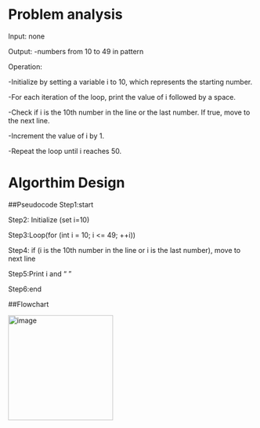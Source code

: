 # Problem analysis

Input: none

Output: 
-numbers from 10 to 49 in pattern

Operation: 

-Initialize by setting a variable i to 10, which represents the starting number.

-For each iteration of the loop, print the value of i followed by a space.

-Check if i is the 10th number in the line or the last number. If true, move to the next line.

-Increment the value of i by 1.

-Repeat the loop until i reaches 50.

# Algorthim Design

##Pseudocode
Step1:start


Step2: Initialize (set i=10)

Step3:Loop(for (int i = 10; i <= 49; ++i))

Step4: if (i is the 10th number in the line or i is the last number), move to next line

Step5:Print i and “ ”

Step6:end

##Flowchart

<img width="214" alt="image" src="https://github.com/SWEG-2015EC-Batch/Free-Thinkers/assets/149039271/827d9443-776f-47cd-b66c-a22bfcd34215">
